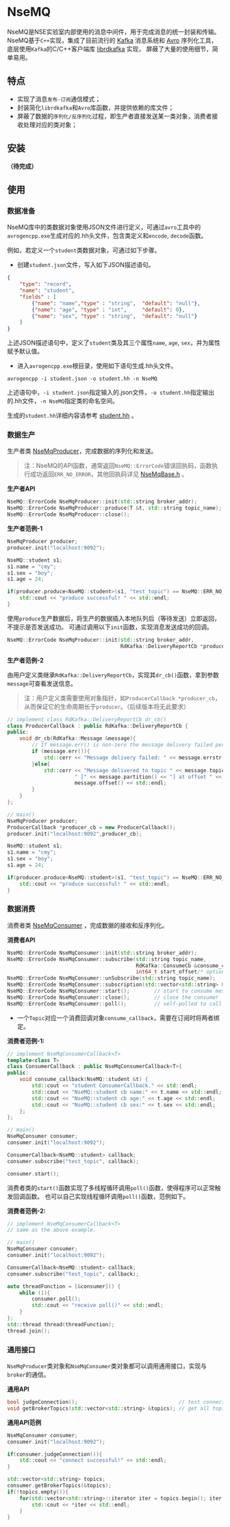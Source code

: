 # NseMQ
NseMQ是NSE实验室内部使用的消息中间件，用于完成消息的统一封装和传输。
NseMQ基于`C++`实现，集成了目前流行的 [Kafka](http://kafka.apachecn.org/) 消息系统和 [Avro](http://avro.apache.org/) 序列化工具，
底层使用`Kafka`的C/C++客户端库 [librdkafka](https://github.com/edenhill/librdkafka) 实现， 屏蔽了大量的使用细节，简单易用。

## 特点

* 实现了消息`发布-订阅`通信模式；
* 封装简化`librdkafka`和`Avro`库函数，并提供依赖的库文件；
* 屏蔽了数据的`序列化/反序列化`过程，即生产者直接发送某一类对象，消费者接收处理对应的类对象；

## 安装
**（待完成）**

## 使用

### 数据准备

NseMQ库中的类数据对象使用JSON文件进行定义，可通过`avro`工具中的`avrogencpp.exe`生成对应的.hh头文件，包含类定义和`encode`, `decode`函数。

例如，若定义一个`student`类数据对象，可通过如下步骤。

* 创建`student.json`文件，写入如下JSON描述语句。

```json
{
    "type": "record", 
    "name": "student",
    "fields" : [
        {"name": "name","type" : "string",  "default": "null"},
        {"name": "age", "type" : "int",     "default": 0},
        {"name": "sex", "type" : "string",  "default": "null"}
    ]
}
```
上述JSON描述语句中，定义了`student`类及其三个属性`name`, `age`, `sex`，并为属性赋予默认值。

* 进入`avrogencpp.exe`根目录，使用如下语句生成.hh头文件。

```shell script
avrogencpp -i student.json -o student.hh -n NseMQ
```

上述语句中，`-i student.json`指定输入的.json文件，`-o student.hh`指定输出的.hh文件，`-n NseMQ`指定类的命名空间。

生成的`student.hh`详细内容请参考 [student.hh](c++/examples/student.hh) 。

### 数据生产

生产者类 [NseMqProducer](c++/src/NseMqProducer.h)，完成数据的序列化和发送。

> 注：NseMQ的API函数，通常返回`NseMQ::ErrorCode`错误回执码，函数执行成功返回`ERR_NO_ERROR`，其他回执码详见 [NseMqBase.h](c++/src/NseMqBase.h) 。

**生产者API**

```c++
NseMQ::ErrorCode NseMqProducer::init(std::string broker_addr);          // initialize producer
NseMQ::ErrorCode NseMqProducer::produce(T &t, std::string topic_name);  // produce message with object 't' and topic 'topic_name'
NseMQ::ErrorCode NseMqProducer::close();                                // close producer and clear memory
```

**生产者范例-1**

```c++
NseMqProducer producer;
producer.init("localhost:9092");

NseMQ::student s1;
s1.name = "cmy";
s1.sex = "boy";
s1.age = 24;

if(producer.produce<NseMQ::student>(s1, "test_topic") == NseMQ::ERR_NO_ERROR){
    std::cout << "produce successful! " << std::endl;
}
```

使用`produce`生产数据后，将生产的数据插入本地队列后（等待发送）立即返回，不提示是否发送成功。
可通过调用以下`init`函数，实现消息发送成功的回调。
```c++
NseMQ::ErrorCode NseMqProducer::init(std::string broker_addr,
                                     RdKafka::DeliveryReportCb *producer_cb);
```

**生产者范例-2**

由用户定义类继承`RdKafka::DeliveryReportCb`，实现其`dr_cb()`函数，拿到参数`message`可查看发送信息。

> 注：用户定义类需要使用对象指针，如`ProducerCallback *producer_cb`，从而保证它的生命周期长于`producer`。（后续版本将无此要求）
```c++
// implement class RdKafka::DeliveryReportCb dr_cb()
class ProducerCallback : public RdKafka::DeliveryReportCb {
public:
    void dr_cb(RdKafka::Message &message){
        // If message.err() is non-zero the message delivery failed permanently for the message.
        if (message.err()){
            std::cerr << "Message delivery failed: " << message.errstr() << std::endl;
        }else{
            std::cerr << "Message delivered to topic " << message.topic_name() <<
                      " [" << message.partition() << "] at offset " <<
                      message.offset() << std::endl;
        }
    }
};

// main()
NseMqProducer producer;
ProducerCallback *producer_cb = new ProducerCallback();
producer.init("localhost:9092",producer_cb);

NseMQ::student s1;
s1.name = "cmy";
s1.sex = "boy";
s1.age = 24;

if(producer.produce<NseMQ::student>(s1, "test_topic") == NseMQ::ERR_NO_ERROR){
    std::cout << "produce successful! " << std::endl;
}
```

### 数据消费

消费者类 [NseMqConsumer](c++/src/NseMqConsumer.h) ，完成数据的接收和反序列化。

**消费者API**

```c++
NseMQ::ErrorCode NseMqConsumer::init(std::string broker_addr);                  // initialize consumer
NseMQ::ErrorCode NseMqConsumer::subscribe(std::string topic_name,
                                          RdKafka::ConsumeCb &consume_callback,
                                          int64_t start_offset/* optional */);  // subscribe topic and bind consume callback
NseMQ::ErrorCode NseMqConsumer::unSubscribe(std::string topic_name);            // unsubscribe topic
NseMQ::ErrorCode NseMqConsumer::subscription(std::vector<std::string> &topics); // get a list of subscribed topic names.
NseMQ::ErrorCode NseMqConsumer::start();        // start to consume message from broker
NseMQ::ErrorCode NseMqConsumer::close();        // close the consumer
NseMQ::ErrorCode NseMqConsumer::poll();         // self-polled to call the topic consumer callback
```
* 一个`Topic`对应一个消费回调对象`consume_callback`，需要在订阅时将两者绑定。

**消费者范例-1:**
```c++
// implement NseMqConsumerCallback<T>
template<class T>
class ConsumerCallback : public NseMqConsumerCallback<T>{
public:
    void consume_callback(NseMQ::student &t) {
        std::cout << "student ConsumerCallback." << std::endl;
        std::cout << "NseMQ::student cb name:" << t.name << std::endl;
        std::cout << "NseMQ::student cb age:" << t.age << std::endl;
        std::cout << "NseMQ::student cb sex:" << t.sex << std::endl;
    };
};

// main()
NseMqConsumer consumer;
consumer.init("localhost:9092");

ConsumerCallback<NseMQ::student> callback;
consumer.subscribe("test_topic", callback);

consumer.start();
```

消费者类的`start()`函数实现了多线程循环调用`poll()`函数，使得程序可以正常触发回调函数。
也可以自己实现线程循环调用`poll()`函数，范例如下。

**消费者范例-2:**
```c++
// implement NseMqConsumerCallback<T> 
// same as the above example.

// main()
NseMqConsumer consumer;
consumer.init("localhost:9092");

ConsumerCallback<NseMQ::student> callback;
consumer.subscribe("test_topic", callback);

auto threadFunction = [&consumer]() {
    while (1){
        consumer.poll();
        std::cout << "receive poll()" << std::endl;
    }
};
std::thread thread(threadFunction);
thread.join();
```


### 通用接口
`NseMqProducer`类对象和`NseMqConsumer`类对象都可以调用通用接口，实现与`broker`的通信。

**通用API**
```c++
bool judgeConnection();                                 // test connection with broker.
void getBrokerTopics(std::vector<std::string> &topics); // get all topics from broker.
```

**通用API范例**
```c++
NseMqConsumer consumer;
consumer.init("localhost:9092");

if(consumer.judgeConnection()){
    std::cout << "connect successful!" << std::endl;
}

std::vector<std::string> topics;
consumer.getBrokerTopics(&topics);
if(!topics.empty()){
    for(std::vector<std::string>::iterator iter = topics.begin(); iter != topics.end(); iter++){
        std::cout << *iter << std::endl;
    }
}
```
